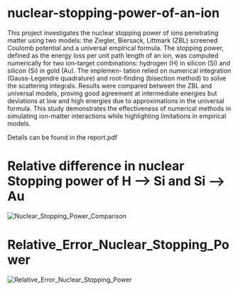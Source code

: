 # nuclear-stopping-power-of-an-ion

This project investigates the nuclear stopping power of ions penetrating matter using two models: the
Ziegler, Biersack, Littmark (ZBL) screened Coulomb potential and a universal empirical formula. The
stopping power, defined as the energy loss per unit path length of an ion, was computed numerically for
two ion-target combinations: hydrogen (H) in silicon (Si) and silicon (Si) in gold (Au). The implemen-
tation relied on numerical integration (Gauss-Legendre quadrature) and root-finding (bisection method)
to solve the scattering integrals. Results were compared between the ZBL and universal models, proving
good agreement at intermediate energies but deviations at low and high energies due to approximations
in the universal formula. This study demonstrates the effectiveness of numerical methods in simulating
ion-matter interactions while highlighting limitations in empirical models.

Details can be found in the report.pdf

# Relative difference in nuclear Stopping power of H --> Si and Si --> Au

![Nuclear_Stopping_Power_Comparison](https://github.com/user-attachments/assets/706ef16c-4476-471f-be8d-16d22140ae7d)

# Relative_Error_Nuclear_Stopping_Power

![Relative_Error_Nuclear_Stopping_Power](https://github.com/user-attachments/assets/72c69ff0-543e-445a-b0f0-b4288c2bd466)
